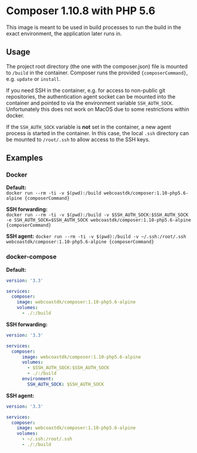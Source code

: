 # Composer 1.10.8 with PHP 5.6

This image is meant to be used in build processes to run the build in the exact environment, the application
later runs in.

## Usage
The project root directory (the one with the composer.json) file is mounted to `/build` in the container. Composer runs
the provided `{composerCommand}`, e.g. `update` or `install`.

If you need SSH in the container, e.g. for access to non-public git repositories, the authentication agent socket can be
mounted into the container and pointed to via the environment variable `SSH_AUTH_SOCK`. Unfortunately this does not work
on MacOS due to some restrictions within docker.

If the `SSH_AUTH_SOCK` variable is **not** set in the container, a new agent process is started in the container. In this
case, the local `.ssh` directory can be mounted to `/root/.ssh` to allow access to the SSH keys.

## Examples

### Docker

**Default:**  
`docker run --rm -ti -v $(pwd):/build webcoastdk/composer:1.10-php5.6-alpine {composerCommand}`

**SSH forwarding:**  
`docker run --rm -ti -v $(pwd):/build -v $SSH_AUTH_SOCK:$SSH_AUTH_SOCK -e SSH_AUTH_SOCK=$SSH_AUTH_SOCK webcoastdk/composer:1.10-php5.6-alpine {composerCommand}`

**SSH agent:**
`docker run --rm -ti -v $(pwd):/build -v ~/.ssh:/root/.ssh webcoastdk/composer:1.10-php5.6-alpine {composerCommand}`

### docker-compose

**Default:**  
```yaml
version: '3.3'

services:
  composer:
    image: webcoastdk/composer:1.10-php5.6-alpine
    volumes:
      - ./:/build
```

**SSH forwarding:**  
```yaml
version: '3.3'

services:
  composer:
      image: webcoastdk/composer:1.10-php5.6-alpine
      volumes:
        - $SSH_AUTH_SOCK:$SSH_AUTH_SOCK
        - ./:/build
      environment:
        SSH_AUTH_SOCK: $SSH_AUTH_SOCK
```

**SSH agent:**  
```yaml
version: '3.3'

services:
  composer:
    image: webcoastdk/composer:1.10-php5.6-alpine
    volumes:
      - ~/.ssh:/root/.ssh
      - ./:/build
```
